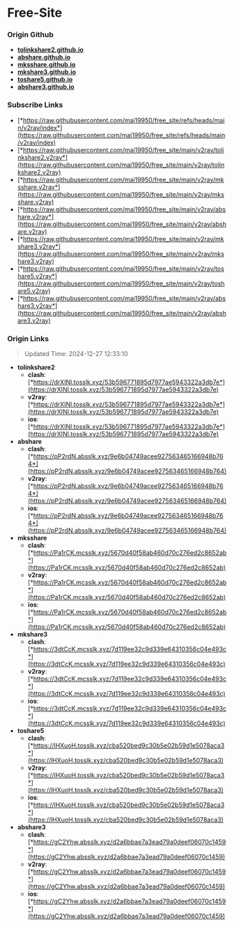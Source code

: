 # Free-Site

### Origin Github

- [**tolinkshare2.github.io**](https://github.com/tolinkshare2/tolinkshare2.github.io)
- [**abshare.github.io**](https://github.com/abshare/abshare.github.io)
- [**mksshare.github.io**](https://github.com/mksshare/mksshare.github.io)
- [**mkshare3.github.io**](https://github.com/mkshare3/mkshare3.github.io)
- [**toshare5.github.io**](https://github.com/toshare5/toshare5.github.io)
- [**abshare3.github.io**](https://github.com/abshare3/abshare3.github.io)

### Subscribe Links

- [*https://raw.githubusercontent.com/mai19950/free_site/refs/heads/main/v2ray/index*](https://raw.githubusercontent.com/mai19950/free_site/refs/heads/main/v2ray/index)
- [*https://raw.githubusercontent.com/mai19950/free_site/main/v2ray/tolinkshare2.v2ray*](https://raw.githubusercontent.com/mai19950/free_site/main/v2ray/tolinkshare2.v2ray)
- [*https://raw.githubusercontent.com/mai19950/free_site/main/v2ray/mksshare.v2ray*](https://raw.githubusercontent.com/mai19950/free_site/main/v2ray/mksshare.v2ray)
- [*https://raw.githubusercontent.com/mai19950/free_site/main/v2ray/abshare.v2ray*](https://raw.githubusercontent.com/mai19950/free_site/main/v2ray/abshare.v2ray)
- [*https://raw.githubusercontent.com/mai19950/free_site/main/v2ray/mkshare3.v2ray*](https://raw.githubusercontent.com/mai19950/free_site/main/v2ray/mkshare3.v2ray)
- [*https://raw.githubusercontent.com/mai19950/free_site/main/v2ray/toshare5.v2ray*](https://raw.githubusercontent.com/mai19950/free_site/main/v2ray/toshare5.v2ray)
- [*https://raw.githubusercontent.com/mai19950/free_site/main/v2ray/abshare3.v2ray*](https://raw.githubusercontent.com/mai19950/free_site/main/v2ray/abshare3.v2ray)

### Origin Links

> Updated Time: 2024-12-27 12:33:10

- **tolinkshare2**
  - **clash**: [*https://drXINl.tosslk.xyz/53b596771895d7977ae5943322a3db7e*](https://drXINl.tosslk.xyz/53b596771895d7977ae5943322a3db7e)
  - **v2ray**: [*https://drXINl.tosslk.xyz/53b596771895d7977ae5943322a3db7e*](https://drXINl.tosslk.xyz/53b596771895d7977ae5943322a3db7e)
  - **ios**: [*https://drXINl.tosslk.xyz/53b596771895d7977ae5943322a3db7e*](https://drXINl.tosslk.xyz/53b596771895d7977ae5943322a3db7e)
- **abshare**
  - **clash**: [*https://pP2rdN.absslk.xyz/9e6b04749acee927563465166948b764*](https://pP2rdN.absslk.xyz/9e6b04749acee927563465166948b764)
  - **v2ray**: [*https://pP2rdN.absslk.xyz/9e6b04749acee927563465166948b764*](https://pP2rdN.absslk.xyz/9e6b04749acee927563465166948b764)
  - **ios**: [*https://pP2rdN.absslk.xyz/9e6b04749acee927563465166948b764*](https://pP2rdN.absslk.xyz/9e6b04749acee927563465166948b764)
- **mksshare**
  - **clash**: [*https://Pa1rCK.mcsslk.xyz/5670d40f58ab460d70c276ed2c8652ab*](https://Pa1rCK.mcsslk.xyz/5670d40f58ab460d70c276ed2c8652ab)
  - **v2ray**: [*https://Pa1rCK.mcsslk.xyz/5670d40f58ab460d70c276ed2c8652ab*](https://Pa1rCK.mcsslk.xyz/5670d40f58ab460d70c276ed2c8652ab)
  - **ios**: [*https://Pa1rCK.mcsslk.xyz/5670d40f58ab460d70c276ed2c8652ab*](https://Pa1rCK.mcsslk.xyz/5670d40f58ab460d70c276ed2c8652ab)
- **mkshare3**
  - **clash**: [*https://3dtCcK.mcsslk.xyz/7d119ee32c9d339e64310356c04e493c*](https://3dtCcK.mcsslk.xyz/7d119ee32c9d339e64310356c04e493c)
  - **v2ray**: [*https://3dtCcK.mcsslk.xyz/7d119ee32c9d339e64310356c04e493c*](https://3dtCcK.mcsslk.xyz/7d119ee32c9d339e64310356c04e493c)
  - **ios**: [*https://3dtCcK.mcsslk.xyz/7d119ee32c9d339e64310356c04e493c*](https://3dtCcK.mcsslk.xyz/7d119ee32c9d339e64310356c04e493c)
- **toshare5**
  - **clash**: [*https://lHXuoH.tosslk.xyz/cba520bed9c30b5e02b59d1e5078aca3*](https://lHXuoH.tosslk.xyz/cba520bed9c30b5e02b59d1e5078aca3)
  - **v2ray**: [*https://lHXuoH.tosslk.xyz/cba520bed9c30b5e02b59d1e5078aca3*](https://lHXuoH.tosslk.xyz/cba520bed9c30b5e02b59d1e5078aca3)
  - **ios**: [*https://lHXuoH.tosslk.xyz/cba520bed9c30b5e02b59d1e5078aca3*](https://lHXuoH.tosslk.xyz/cba520bed9c30b5e02b59d1e5078aca3)
- **abshare3**
  - **clash**: [*https://gC2Yhw.absslk.xyz/d2a6bbae7a3ead79a0deef06070c1459*](https://gC2Yhw.absslk.xyz/d2a6bbae7a3ead79a0deef06070c1459)
  - **v2ray**: [*https://gC2Yhw.absslk.xyz/d2a6bbae7a3ead79a0deef06070c1459*](https://gC2Yhw.absslk.xyz/d2a6bbae7a3ead79a0deef06070c1459)
  - **ios**: [*https://gC2Yhw.absslk.xyz/d2a6bbae7a3ead79a0deef06070c1459*](https://gC2Yhw.absslk.xyz/d2a6bbae7a3ead79a0deef06070c1459)
